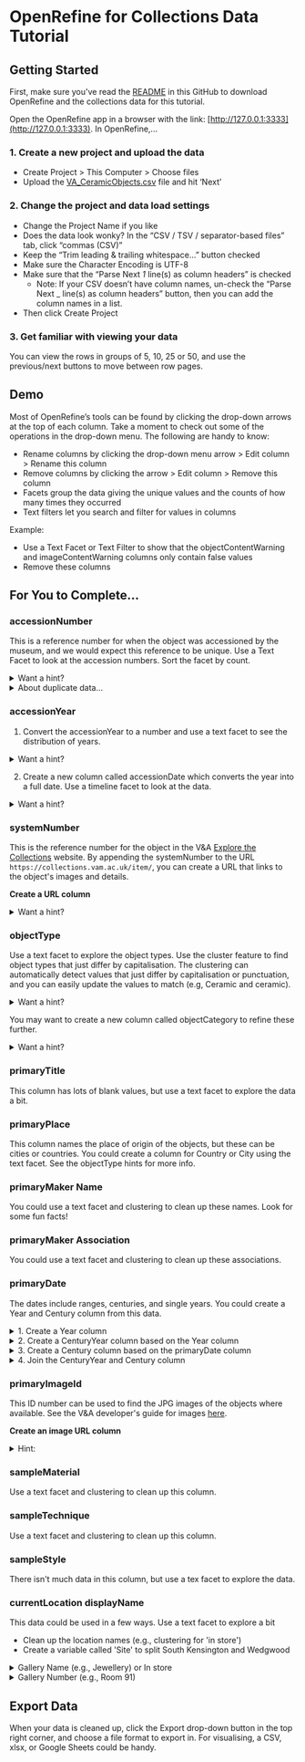 # OpenRefine for Collections Data Tutorial

## Getting Started

First, make sure you've read the [README](https://github.com/emilyrlong/OpenRefine4Collections/blob/main/README.md) in this GitHub to download OpenRefine and the collections data for this tutorial.

Open the OpenRefine app in a browser with the link: [http://127.0.0.1:3333](http://127.0.0.1:3333). In OpenRefine,...

### 1. Create a new project and upload the data
* Create Project > This Computer > Choose files
* Upload the [VA_CeramicObjects.csv](https://github.com/emilyrlong/OpenRefine4Collections/blob/main/VA_CeramicObjects.csv) file and hit ‘Next’

### 2. Change the project and data load settings
* Change the Project Name if you like
* Does the data look wonky? In the “CSV / TSV / separator-based files” tab, click
“commas (CSV)”
* Keep the “Trim leading & trailing whitespace...” button checked
* Make sure the Character Encoding is UTF-8
* Make sure that the “Parse Next _1_ line(s) as column headers” is checked
  * Note: If your CSV doesn’t have column names, un-check the “Parse Next _ line(s) as column headers” button, then you can add the column names in a list.
* Then click Create Project

### 3. Get familiar with viewing your data
You can view the rows in groups of 5, 10, 25 or 50, and use the previous/next buttons to move between row pages.

## Demo

Most of OpenRefine’s tools can be found by clicking the drop-down arrows at the top of each column. Take a moment to check out some of the operations in the drop-down menu. The following are handy to know:
* Rename columns by clicking the drop-down menu arrow > Edit column > Rename this column
* Remove columns by clicking the arrow > Edit column > Remove this column 
* Facets group the data giving the unique values and the counts of how many times they occurred
* Text filters let you search and filter for values in columns

Example:
* Use a Text Facet or Text Filter to show that the objectContentWarning and imageContentWarning columns only contain false values
* Remove these columns

## For You to Complete...

### accessionNumber
This is a reference number for when the object was accessioned by the museum, and we would expect this reference to be unique. Use a Text Facet to look at the accession numbers. Sort the facet by count. 

<details>
<summary>Want a hint?</summary>
accessionNumber drop-down button > Facet > Text Facet > Sort by count
</details>

<details>
<summary>About duplicate data...</summary>
There are 433 accession numbers and 433 rows in the data. But originally, there were duplicates (see <a href="https://github.com/emilyrlong/OpenRefine4Collections/blob/main/VA_CeramicObjects_Duplicates.csv">VA_CeramicObjects_Duplicates.csv</a>). It was easier to remove these duplicates in Python, but you can use this other dataset and try another OpenRefine <a href="https://kb.refinepro.com/2011/08/remove-duplicate.html">tutorial</a> to remove the duplicates yourself.
</details>

### accessionYear
1. Convert the accessionYear to a number and use a text facet to see the distribution of years.

<details>
<summary>Want a hint?</summary>
<ul>
  <li>Edit Cells > Common Transforms > to number</li>
  <li>Facet > Text Facet</li> 
</ul>
</details>

2. Create a new column called accessionDate which converts the year into a full date. Use a timeline facet to look at the data.

<details>
<summary>Want a hint?</summary>
<ul>
  <li> Edit Column > Add column based on this column... > Name the column 'accessionDate' and add the GREL expression <b>value.toDate('Y-M-d')</b></li>
  <li>Facet > Timeline Facet</li> 
</ul>
</details>

### systemNumber
This is the reference number for the object in the V&A [Explore the Collections](https://www.vam.ac.uk/collections?type=featured) website. By appending the systemNumber to the URL ``https://collections.vam.ac.uk/item/``, you can create a URL that links to the object's images and details.

**Create a URL column**

<details>
<summary>Want a hint?</summary>
Edit Column > Add column based on this column... > Name the column 'objectURL' and add the GREL expression <b>"https://collections.vam.ac.uk/item/" + value</b>
</details>

### objectType
Use a text facet to explore the object types. Use the cluster feature to find object types that just differ by capitalisation. The clustering can automatically detect values that just differ by capitalisation or punctuation, and you can easily update the values to match (e.g, Ceramic and ceramic).

<details>
<summary>Want a hint?</summary>
objectType > Facet > Text facet > Cluster > Check Merge? for all clusters that match > Merge selected & Close
</details>

You may want to create a new column called objectCategory to refine these further.

<details>
<summary>Want a hint?</summary>
Edit Column > Add column based on this column... > Name the column 'objectCategory' and leave the GREL expression as 'value'
</details>

### primaryTitle
This column has lots of blank values, but use a text facet to explore the data a bit.

### primaryPlace
This column names the place of origin of the objects, but these can be cities or countries. You could create a column for Country or City using the text facet. See the objectType hints for more info.

### primaryMaker Name
You could use a text facet and clustering to clean up these names. Look for some fun facts!

### primaryMaker Association
You could use a text facet and clustering to clean up these associations.

### primaryDate
The dates include ranges, centuries, and single years. You could create a Year and Century column from this data.

<details>
<summary>1. Create a Year column</summary>
Create a new column and use if statements in a GREL function:
 <br>
if(value.contains('entury'),null,
if(value.contains('-'),value.splitByCharType()[0],
if(value.contains(' '),value.splitByCharType()[3],
if(value.contains('.'),value.splitByCharType()[2],
if(value.contains('s'),value.splitByCharType()[0],value))))).toNumber()
 <br>
Note that this doesn't cover all the different cases, but then you can use a text facet to clean it up.
</details>

<details>
<summary>2. Create a CenturyYear column based on the Year column </summary>
substring(value.toString(),0,2).toNumber() + 1
<br>
Then convert to text with Edit cells > Common transforms > To text
</details>

<details>
<summary>3. Create a Century column based on the primaryDate column </summary>
if(value.contains('entury'),
value.toLowercase().replace('mid ','').replace(' century','').replace('th','').replace('late','').replace('to','').trim(),
null)
 <br> <br>
 Use a text facet to clean up the outlier cases.
</details>

<details>
<summary>4. Join the CenturyYear and Century column </summary>
Edit column > Join columns... > Select the century column > Write result in new column named 'AllCentury'
</details>

### primaryImageId
This ID number can be used to find the JPG images of the objects where available. See the V&A developer's guide for images [here](https://developers.vam.ac.uk/guide/v2/images/introduction.html).

**Create an image URL column**

<details>
<summary>Hint:</summary>
Edit Column > Add column based on this column... > Name the column 'imageURL' and add the GREL expression <b>"https://framemark.vam.ac.uk/collections/" + value + "/full/!600,400/0/default.jpg"</b>
</details>

### sampleMaterial
Use a text facet and clustering to clean up this column.

### sampleTechnique
Use a text facet and clustering to clean up this column.

### sampleStyle
There isn't much data in this column, but use a tex facet to explore the data.

### currentLocation displayName
This data could be used in a few ways. Use a text facet to explore a bit
* Clean up the location names (e.g., clustering for 'in store')
* Create a variable called 'Site' to split South Kensington and Wedgwood

<details>
<summary>Gallery Name (e.g., Jewellery) or In store</summary>
if(value.contains('In store'),'In store',
if(value.contains(','),value.substring(0,value.indexOf(',')),null))
</details>
 
<details>
<summary>Gallery Number (e.g., Room 91)</summary>
if(value.contains('Room'),
if(value.contains('Prints'),null,
value.substring(value.indexOf('Room')+5).trim().splitByCharType()[0]),
null)
</details>
 
## Export Data

When your data is cleaned up, click the Export drop-down button in the top right corner, and choose a file format to export in. For visualising, a CSV, xlsx, or Google Sheets could be handy.

